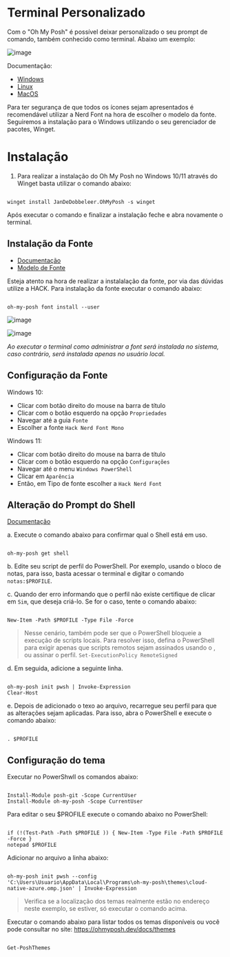 # Terminal Personalizado

Com o "Oh My Posh" é possível deixar personalizado o seu prompt de comando, também conhecido como terminal. Abaixo um exemplo:

![image](https://github.com/user-attachments/assets/79b8ab65-ce0b-4aa4-9f0e-1c93ffb9c5cc)

Documentação:
- [Windows](https://ohmyposh.dev/docs/installation/windows)
- [Linux](https://ohmyposh.dev/docs/installation/linux)
- [MacOS](https://ohmyposh.dev/docs/installation/macos)

Para ter segurança de que todos os ícones sejam apresentados é recomendável utilizar a Nerd Font na hora de escolher o modelo da fonte.
Seguiremos a instalação para o Windows utilizando o seu gerenciador de pacotes, Winget.

# Instalação

1. Para realizar a instalação do Oh My Posh no Windows 10/11 através do Winget basta utilizar o comando abaixo:

```

winget install JanDeDobbeleer.OhMyPosh -s winget

```

Após executar o comando e finalizar a instalação feche e abra novamente o terminal. 

## Instalação da Fonte
- [Documentação](https://ohmyposh.dev/docs/installation/fonts)
- [Modelo de Fonte](https://www.nerdfonts.com/)

Esteja atento na hora de realizar a instalalação da fonte, por via das dúvidas utilize a HACK. 
Para instalação da fonte executar o comando abaixo:


```

oh-my-posh font install --user

```

![image](https://github.com/user-attachments/assets/7f33f261-12ce-4fee-bc7b-61162e45a39c)

![image](https://github.com/user-attachments/assets/7c7329bf-a4c6-4dea-997a-bf30ef129446)


_Ao executar o terminal como administrar a font será instalada no sistema, caso contrário, será instalada apenas no usuário local._

## Configuração da Fonte

Windows 10: 
- Clicar com botão direito do mouse na barra de título
- Clicar com o botão esquerdo na opção ``Propriedades``
- Navegar até a guia ``Fonte``
- Escolher a fonte ``Hack Nerd Font Mono``

Windows 11: 
- Clicar com botão direito do mouse na barra de título
- Clicar com o botão esquerdo na opção ``Configurações``
- Navegar até o menu ``Windows PowerShell``
- Clicar em ``Aparência``
- Então, em Tipo de fonte escolher a ``Hack Nerd Font``

## Alteração do Prompt do Shell

[Documentação](https://ohmyposh.dev/docs/installation/prompt)

a. Execute o comando abaixo para confirmar qual o Shell está em uso.

```

oh-my-posh get shell

```

b. Edite seu script de perfil do PowerShell. Por exemplo, usando o bloco de notas, para isso, basta acessar o terminal e digitar o comando ``notas:$PROFILE``.

c. Quando der erro informando que o perfil não existe certifique de clicar em ``Sim``, que deseja criá-lo. Se for o caso, tente o comando abaixo:

```

New-Item -Path $PROFILE -Type File -Force

```

> Nesse cenário, também pode ser que o PowerShell bloqueie a execução de scripts locais. Para resolver isso, defina o PowerShell para exigir apenas que scripts remotos sejam assinados usando o , ou assinar o perfil. ``Set-ExecutionPolicy RemoteSigned``

d. Em seguida, adicione a seguinte linha.

```

oh-my-posh init pwsh | Invoke-Expression
Clear-Host

```

e. Depois de adicionado o texo ao arquivo, recarregue seu perfil para que as alterações sejam aplicadas. Para isso, abra o PowerShell e execute o comando abaixo:

```

. $PROFILE

```

## Configuração do tema

Executar no PowerShwll os comandos abaixo:

```

Install-Module posh-git -Scope CurrentUser
Install-Module oh-my-posh -Scope CurrentUser

```

Para editar o seu $PROFILE execute o comando abaixo no PowerShell:

```

if (!(Test-Path -Path $PROFILE )) { New-Item -Type File -Path $PROFILE -Force }
notepad $PROFILE

```

Adicionar no arquivo a linha abaixo:

```

oh-my-posh init pwsh --config 'C:\Users\Usuario\AppData\Local\Programs\oh-my-posh\themes\cloud-native-azure.omp.json' | Invoke-Expression

```

> Verifica se a localização dos temas realmente estão no endereço neste exemplo, se estiver, só executar o comando acima.

Executar o comando abaixo para listar todos os temas disponíveis ou você pode consultar no site: https://ohmyposh.dev/docs/themes

```

Get-PoshThemes

```


